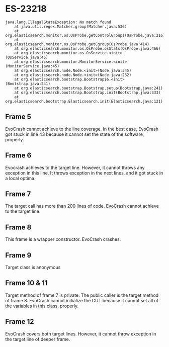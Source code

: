 # ES-23218
```
java.lang.IllegalStateException: No match found
	at java.util.regex.Matcher.group(Matcher.java:536)
	at org.elasticsearch.monitor.os.OsProbe.getControlGroups(OsProbe.java:216)
	at org.elasticsearch.monitor.os.OsProbe.getCgroup(OsProbe.java:414)
	at org.elasticsearch.monitor.os.OsProbe.osStats(OsProbe.java:466)
	at org.elasticsearch.monitor.os.OsService.<init>(OsService.java:45)
	at org.elasticsearch.monitor.MonitorService.<init>(MonitorService.java:45)
	at org.elasticsearch.node.Node.<init>(Node.java:345)
	at org.elasticsearch.node.Node.<init>(Node.java:232)
	at org.elasticsearch.bootstrap.Bootstrap$6.<init>(Bootstrap.java:241)
	at org.elasticsearch.bootstrap.Bootstrap.setup(Bootstrap.java:241)
	at org.elasticsearch.bootstrap.Bootstrap.init(Bootstrap.java:333)
	at org.elasticsearch.bootstrap.Elasticsearch.init(Elasticsearch.java:121)
```


## Frame 5
EvoCrash cannot achieve to the line coverage. In the best case, EvoCrash got stuck in line 43 because it cannot set the state of the software, properly.

## Frame 6
Evocrash achieves to the target line. However, it cannot throws any exception in this line. It throws exception in the next lines, and it got stuck in a local optima.

## Frame 7
The target call has more than 200 lines of code. EvoCrash cannot achieve to the target line.

## Frame 8
This frame is a wrapper constructor. EvoCrash crashes.

## Frame 9
Target class is anonymous

## Frame 10 & 11
Target method of frame 7 is private. The public caller is the target method of frame 8.
EvoCrash cannot initialize the CUT because it cannot set all of the variables in this class, properly.

## Frame 12
EvoCrash covers both target lines. However, it cannot throw exception in the target line of deeper frame.
